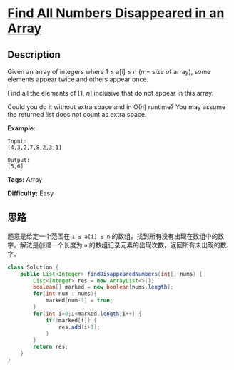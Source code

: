 # [Find All Numbers Disappeared in an Array][title]

## Description

Given an array of integers where 1 ≤ a[i] ≤ n (*n* = size of array), some elements appear twice and others appear once.

Find all the elements of [1, *n*] inclusive that do not appear in this array.

Could you do it without extra space and in O(*n*) runtime? You may assume the returned list does not count as extra space.

**Example:**

```
Input:
[4,3,2,7,8,2,3,1]

Output:
[5,6]
```

**Tags:** Array

**Difficulty:** Easy

## 思路

题意是给定一个范围在 `1 ≤ a[i] ≤ n` 的数组，找到所有没有出现在数组中的数字。解法是创建一个长度为 `n` 的数组记录元素的出现次数，返回所有未出现的数字。

```java
class Solution {
    public List<Integer> findDisappearedNumbers(int[] nums) {
        List<Integer> res = new ArrayList<>();
        boolean[] marked = new boolean[nums.length];
        for(int num : nums){
            marked[num-1] = true;
        }
        for(int i=0;i<marked.length;i++) {
            if(!marked[i]) {
                res.add(i+1);
            }
        }
        return res;
    }
}
```


[title]: https://leetcode.com/problems/find-all-numbers-disappeared-in-an-array/
